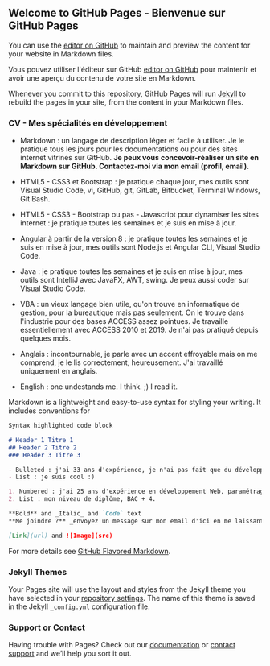## Welcome to GitHub Pages - Bienvenue sur GitHub Pages

You can use the [editor on GitHub](https://github.com/vdval/CetoineVolante/edit/gh-pages/index.md) to maintain and preview the content for your website in Markdown files.

Vous pouvez utiliser l'éditeur sur GitHub [editor on GitHub](https://github.com/vdval/CetoineVolante/edit/gh-pages/index.md) pour maintenir et avoir une aperçu du contenu de votre site en Markdown.

Whenever you commit to this repository, GitHub Pages will run [Jekyll](https://jekyllrb.com/) to rebuild the pages in your site, from the content in your Markdown files.


### CV - Mes spécialités en développement


- Markdown : un langage de description léger et facile à utiliser. Je le pratique tous les jours pour les documentations ou pour des sites internet vitrines sur GitHub. **Je peux vous concevoir-réaliser un site en Markdown sur GitHub. Contactez-moi via mon email (profil, email).**

- HTML5 - CSS3 et Bootstrap : je pratique chaque jour, mes outils sont Visual Studio Code, vi, GitHub, git, GitLab, Bitbucket, Terminal Windows, Git Bash.

- HTML5 - CSS3 - Bootstrap ou pas - Javascript pour dynamiser les sites internet : je pratique toutes les semaines et je suis en mise à jour.

- Angular à partir de la version 8 : je pratique toutes les semaines et je suis en mise à jour, mes outils sont Node.js et Angular CLI, Visual Studio Code.

- Java : je pratique toutes les semaines et je suis en mise à jour, mes outils sont IntelliJ avec JavaFX, AWT, swing. Je peux aussi coder sur Visual Studio Code.

- VBA : un vieux langage bien utile, qu'on trouve en informatique de gestion, pour la bureautique mais pas seulement. On le trouve dans l'industrie pour des bases ACCESS assez pointues. Je travaille essentiellement avec ACCESS 2010 et 2019. Je n'ai pas pratiqué depuis quelques mois.


- Anglais : incontournable, je parle avec un accent effroyable mais on me comprend, je le lis correctement, heureusement. J'ai travaillé uniquement en anglais.
- English : one undestands me. I think. ;) I read it.

Markdown is a lightweight and easy-to-use syntax for styling your writing. It includes conventions for

```markdown
Syntax highlighted code block

# Header 1 Titre 1
## Header 2 Titre 2
### Header 3 Titre 3

- Bulleted : j'ai 33 ans d'expérience, je n'ai pas fait que du développement mais j'y reviens toujours.
- List : je suis cool :)

1. Numbered : j'ai 25 ans d'expérience en développement Web, paramétrage CMS et autres sur le net. Ce que je préfère ? La technique.
2. List : mon niveau de diplôme, BAC + 4. 

**Bold** and _Italic_ and `Code` text
**Me joindre ?** _envoyez un message sur mon email d'ici en me laissant vos coordonnées_ `Je vous recontacterai, n'oubliez pas de me laisser votre Email`

[Link](url) and ![Image](src)
```

For more details see [GitHub Flavored Markdown](https://guides.github.com/features/mastering-markdown/).

### Jekyll Themes

Your Pages site will use the layout and styles from the Jekyll theme you have selected in your [repository settings](https://github.com/vdval/CetoineVolante/settings). The name of this theme is saved in the Jekyll `_config.yml` configuration file.

### Support or Contact

Having trouble with Pages? Check out our [documentation](https://docs.github.com/categories/github-pages-basics/) or [contact support](https://support.github.com/contact) and we’ll help you sort it out.
